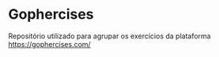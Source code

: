 # Gophercises

Repositório utilizado para agrupar os exercícios da plataforma https://gophercises.com/


